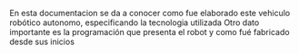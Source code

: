 En esta documentacion se da a conocer como fue elaborado este vehiculo robótico autonomo, especificando la tecnologia utilizada 
Otro dato importante es la programación que presenta el robot y como fué fabricado desde sus inicios
